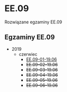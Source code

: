 # EE.09
Rozwiązane egzaminy EE.09

## Egzaminy EE.09
* 2019
	* czerwiec
		* [EE.09-01-19.06](egzaminy/ee.09/2019/czerwiec/EE.09-01-19.06/)
		* ~~EE.09-02-19.06~~
		* ~~EE.09-03-19.06~~
		* ~~EE.09-04-19.06~~
		* ~~EE.09-05-19.06~~
		* ~~EE.09-06-19.06~~
